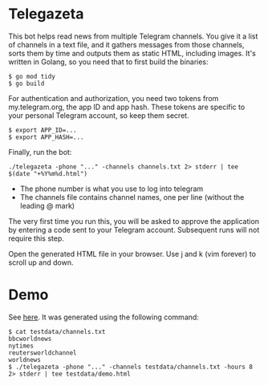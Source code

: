 # Telegazeta

This bot helps read news from multiple Telegram channels.
You give it a list of channels in a text file, and it gathers messages from those channels, sorts them by time and outputs them as static HTML, including images.
It's written in Golang, so you need that to first build the binaries:

    $ go mod tidy
    $ go build

For authentication and authorization, you need two tokens from my.telegram.org, the app ID and app hash.
These tokens are specific to your personal Telegram account, so keep them secret.

    $ export APP_ID=...
    $ export APP_HASH=...

Finally, run the bot:

    ./telegazeta -phone "..." -channels channels.txt 2> stderr | tee $(date "+%Y%m%d.html")

- The phone number is what you use to log into telegram
- The channels file contains channel names, one per line (without the leading @ mark)

The very first time you run this, you will be asked to approve the application by entering a code sent to your Telegram account.
Subsequent runs will not require this step.

Open the generated HTML file in your browser.
Use j and k (vim forever) to scroll up and down.

# Demo

See [here](https://raw.githubusercontent.com/mpenkov/tools/master/telegazeta/testdata/demo.html).
It was generated using the following command:

    $ cat testdata/channels.txt
    bbcworldnews
    nytimes
    reutersworldchannel
    worldnews
    $ ./telegazeta -phone "..." -channels testdata/channels.txt -hours 8 2> stderr | tee testdata/demo.html

